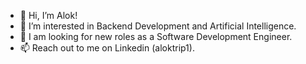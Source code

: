 - 👋 Hi, I’m Alok!
- 👀 I’m interested in Backend Development and Artificial Intelligence.
- 🌱 I am looking for new roles as a Software Development Engineer.
- 📫 Reach out to me on Linkedin (aloktrip1).

<!---
aloktripathy2698/aloktripathy2698 is a ✨ special ✨ repository because its `README.md` (this file) appears on your GitHub profile.
You can click the Preview link to take a look at your changes.
--->

